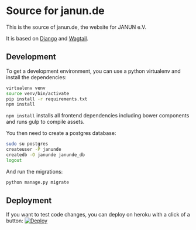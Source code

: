 # Source for janun.de
This is the source of janun.de, the website for JANUN e.V.

It is based on [Django](http://djangoproject.com) and [Wagtail](http://wagtail.io).


## Development
To get a development environment, you can use a python virtualenv
and install the dependencies:

```bash
virtualenv venv
source venv/bin/activate
pip install -r requirements.txt
npm install
```

`npm install` installs all frontend dependencies including bower components
and runs gulp to compile assets.

You then need to create a postgres database:
```bash
sudo su postgres
createuser -P janunde
createdb -O janunde janunde_db
logout
```

And run the migrations:
```bash
python manage.py migrate
```


## Deployment
If you want to test code changes, you can deploy on heroku with a click of a button:
[![Deploy](https://www.herokucdn.com/deploy/button.png)](https://heroku.com/deploy)
